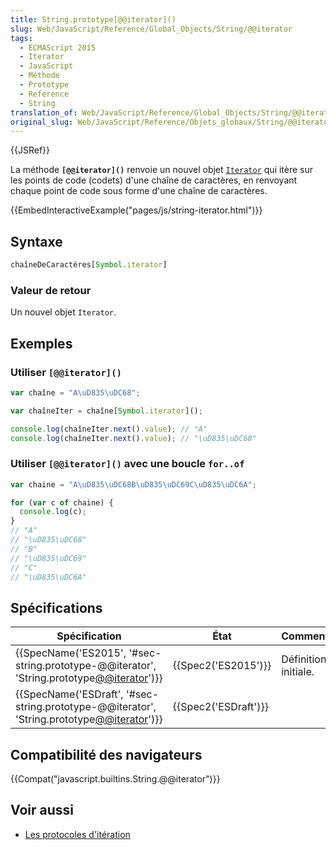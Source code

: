 ```yaml
---
title: String.prototype[@@iterator]()
slug: Web/JavaScript/Reference/Global_Objects/String/@@iterator
tags:
  - ECMAScript 2015
  - Iterator
  - JavaScript
  - Méthode
  - Prototype
  - Reference
  - String
translation_of: Web/JavaScript/Reference/Global_Objects/String/@@iterator
original_slug: Web/JavaScript/Reference/Objets_globaux/String/@@iterator
---
```

{{JSRef}}

La méthode **`[@@iterator]()`** renvoie un nouvel objet [`Iterator`](/fr/docs/Web/JavaScript/Guide/Le_protocole_iterator) qui itère sur les points de code (codets) d'une chaîne de caractères, en renvoyant chaque point de code sous forme d'une chaîne de caractères.

{{EmbedInteractiveExample("pages/js/string-iterator.html")}}

## Syntaxe

```js
chaîneDeCaractères[Symbol.iterator]
```

### Valeur de retour

Un nouvel objet `Iterator`.

## Exemples

### Utiliser `[@@iterator]()`

```js
var chaîne = "A\uD835\uDC68";

var chaîneIter = chaîne[Symbol.iterator]();

console.log(chaîneIter.next().value); // "A"
console.log(chaîneIter.next().value); // "\uD835\uDC68"
```

### Utiliser `[@@iterator]()` avec une boucle `for..of`

```js
var chaine = "A\uD835\uDC68B\uD835\uDC69C\uD835\uDC6A";

for (var c of chaine) {
  console.log(c);
}
// "A"
// "\uD835\uDC68"
// "B"
// "\uD835\uDC69"
// "C"
// "\uD835\uDC6A"
```

## Spécifications

| Spécification                                                                                                                | État                         | Commentaires         |
| ---------------------------------------------------------------------------------------------------------------------------- | ---------------------------- | -------------------- |
| {{SpecName('ES2015', '#sec-string.prototype-@@iterator', 'String.prototype[@@iterator]()')}} | {{Spec2('ES2015')}}     | Définition initiale. |
| {{SpecName('ESDraft', '#sec-string.prototype-@@iterator', 'String.prototype[@@iterator]()')}} | {{Spec2('ESDraft')}} |                      |

## Compatibilité des navigateurs

{{Compat("javascript.builtins.String.@@iterator")}}

## Voir aussi

- [Les protocoles d'itération](/fr/docs/Web/JavaScript/Reference/Les_protocoles_iteration)
